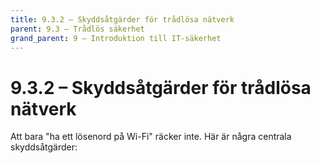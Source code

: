```yaml
---
title: 9.3.2 – Skyddsåtgärder för trådlösa nätverk
parent: 9.3 – Trådlös säkerhet
grand_parent: 9 – Introduktion till IT-säkerhet
---
```

# 9.3.2 – Skyddsåtgärder för trådlösa nätverk

Att bara "ha ett lösenord på Wi-Fi" räcker inte. Här är några centrala skyddsåtgärder:

